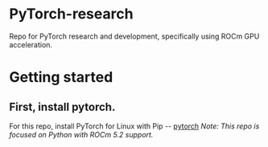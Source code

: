 # PyTorch-research
Repo for PyTorch research and development, specifically using ROCm GPU acceleration.

# Getting started
## First, install pytorch. 
For this repo, install PyTorch for Linux with Pip -- [pytorch](https://pytorch.org/get-started/locally/)
*Note: This repo is focused on Python with ROCm 5.2 support.*
